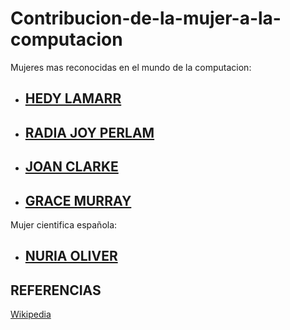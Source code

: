# Contribucion-de-la-mujer-a-la-computacion
Mujeres mas reconocidas en el mundo de la computacion:
- ## [HEDY LAMARR](hedylamarr.md)
- ## [RADIA JOY PERLAM](radia.md)
- ## [JOAN CLARKE](joan.md)
- ## [GRACE MURRAY](grace.md)
Mujer cientifica española:
- ## [NURIA OLIVER](nuria.md)
## REFERENCIAS
[Wikipedia](https://es.wikipedia.org/wiki/Wikipedia:Portada)

